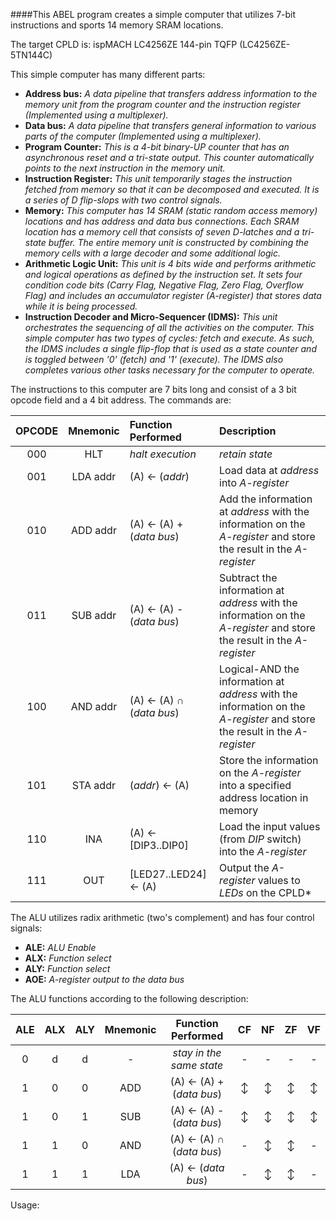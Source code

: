 ####This ABEL program creates a simple computer that utilizes 7-bit instructions and sports 14 memory SRAM locations.

The target CPLD is: ispMACH LC4256ZE 144-pin TQFP (LC4256ZE-5TN144C)

This simple computer has many different parts:
* **Address bus:** *A data pipeline that transfers address information to the memory unit from the program counter and the instruction register (Implemented using a multiplexer).*
* **Data bus:** *A data pipeline that transfers general information to various parts of the computer (Implemented using a multiplexer).*
* **Program Counter:** *This is a 4-bit binary-UP counter that has an asynchronous reset and a tri-state output. This counter automatically points to the next instruction in the memory unit.*
* **Instruction Register:** *This unit temporarily stages the instruction fetched from memory so that it can be decomposed and executed. It is a series of D flip-slops with two control signals.*
* **Memory:** *This computer has 14 SRAM (static random access memory) locations and has address and data bus connections. Each SRAM location has a memory cell that consists of seven D-latches and a tri-state buffer. The entire memory unit is constructed by combining the memory cells with a large decoder and some additional logic.*
* **Arithmetic Logic Unit:** *This unit is 4 bits wide and performs arithmetic and logical operations as defined by the instruction set. It sets four condition code bits (Carry Flag, Negative Flag, Zero Flag, Overflow Flag) and includes an accumulator register (A-register) that stores data while it is being processed.*
* **Instruction Decoder and Micro-Sequencer (IDMS):** *This unit orchestrates the sequencing of all the activities on the computer. This simple computer has two types of cycles: fetch and execute. As such, the IDMS includes a single flip-flop that is used as a state counter and is toggled between '0' (fetch) and '1' (execute). The IDMS also completes various other tasks necessary for the computer to operate.*

The instructions to this computer are 7 bits long and consist of a 3 bit opcode field and a 4 bit address. The commands are:

| OPCODE | Mnemonic | Function Performed | Description |
| :------: | :----: | :--------- | :--------- |
| 000 | HLT 	 | *halt execution* | *retain state* |
| 001 | LDA addr | (A) &#x2190; (*addr*) | Load data at *address* into *A-register* |
| 010 | ADD addr | (A) &#x2190; (A) + (*data bus*) | Add the information at *address* with the information on the *A-register* and store the result in the *A-register* |
| 011 | SUB addr | (A) &#x2190; (A) - (*data bus*) | Subtract the information at *address* with the information on the *A-register* and store the result in the *A-register* |
| 100 | AND addr | (A) &#x2190; (A) &#x2229; (*data bus*) | Logical-AND the information at *address* with the information on the *A-register* and store the result in the *A-register* |
| 101 | STA addr | (*addr*) &#x2190; (A) | Store the information on the *A-register* into a specified address location in memory |
| 110 | INA 	 | (A) &#x2190; [DIP3..DIP0] | Load the input values (from *DIP* switch) into the *A-register* |
| 111 | OUT 	 | [LED27..LED24] &#x2190; (A)| Output the *A-register* values to *LEDs* on the CPLD* |

The ALU utilizes radix arithmetic (two's complement) and has four control signals:
* **ALE:** *ALU Enable*
* **ALX:** *Function select*
* **ALY:** *Function select*
* **AOE:** *A-register output to the data bus*

The ALU functions according to the following description:

|  ALE  |  ALX  |  ALY  |  Mnemonic  |           Function Performed           |    CF	 |    NF	|    ZF	   |    VF	  |
| :---: | :---: | :---: | :--------: | :------------------------------------: | :------: | :------: | :------: | :------: |
| 0     | d     | d     | -          | *stay in the same state*   			  | -    	 | -    	| -    	   | - 	      |
| 1     | 0     | 0     | ADD        | (A) &#x2190; (A) + (*data bus*)  	  | &#x2195; | &#x2195; | &#x2195; | &#x2195; |
| 1     | 0     | 1     | SUB        | (A) &#x2190; (A) - (*data bus*)  	  | &#x2195; | &#x2195; | &#x2195; | &#x2195; |
| 1     | 1     | 0     | AND        | (A) &#x2190; (A) &#x2229; (*data bus*) | -    	 | &#x2195; | &#x2195; | -    	  |
| 1     | 1     | 1     | LDA        | (A) &#x2190; (*data bus*)        	  | -    	 | &#x2195; | &#x2195; | -   	  |

Usage:

